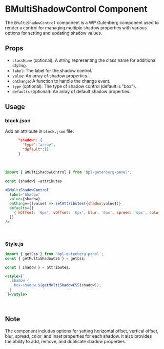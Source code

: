 # BMultiShadowControl Component

The `BMultiShadowControl` component is a WP Gutenberg component used to render a control for managing multiple shadow properties with various options for setting and updating shadow values.

## Props

- `className` (optional): A string representing the class name for additional styling.
- `label`: The label for the shadow control.
- `value`: An array of shadow properties.
- `onChange`: A function to handle the change event.
- `type` (optional): The type of shadow control (default is "box").
- `defaults` (optional): An array of default shadow properties.

## Usage

### block.json
Add an attribute in `block.json` file.

```json
      "shadow": {
        "type":"array",
        "default":[]
      }
```

<br />

```jsx
import { BMultiShadowControl } from 'bpl-gutenberg-panel';

const {shadow} =attributes

<BMultiShadowControl
  label="Shadow"
  value={shadow}
  onChange={(value) => setAttributes({shadow:value})}
  defaults={[
    { hOffset: '0px', vOffset: '0px', blur: '0px', spreed: '0px', color: '#7090b0', isInset: false },
  ]}
/>
```

<br/>

### Style.js
```jsx
import { getCss } from 'bpl-gutenberg-panel';
const { getMultiShadowCSS } = getCss;

const { shadow } = attributes;

<style>{`
  .shadow {
    box-shadow:${getMultiShadowCSS(shadow)};
  }
`}</style>
```

<br />

## Note

The component includes options for setting horizontal offset, vertical offset, blur, spread, color, and inset properties for each shadow. It also provides the ability to add, remove, and duplicate shadow properties.